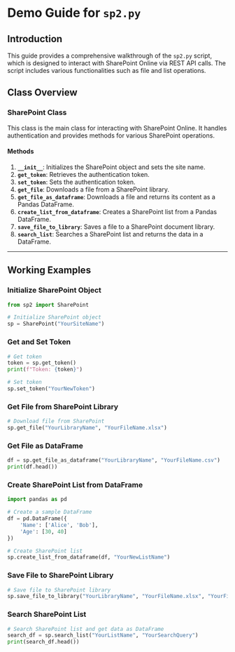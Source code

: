 # Demo Guide for `sp2.py`

## Introduction

This guide provides a comprehensive walkthrough of the `sp2.py` script, which is designed to interact with SharePoint Online via REST API calls. The script includes various functionalities such as file and list operations.

## Class Overview

### SharePoint Class

This class is the main class for interacting with SharePoint Online. It handles authentication and provides methods for various SharePoint operations.

#### Methods

1. **`__init__`**: Initializes the SharePoint object and sets the site name.
2. **`get_token`**: Retrieves the authentication token.
3. **`set_token`**: Sets the authentication token.
4. **`get_file`**: Downloads a file from a SharePoint library.
5. **`get_file_as_dataframe`**: Downloads a file and returns its content as a Pandas DataFrame.
6. **`create_list_from_dataframe`**: Creates a SharePoint list from a Pandas DataFrame.
7. **`save_file_to_library`**: Saves a file to a SharePoint document library.
8. **`search_list`**: Searches a SharePoint list and returns the data in a DataFrame.

---

## Working Examples

### Initialize SharePoint Object

```python
from sp2 import SharePoint

# Initialize SharePoint object
sp = SharePoint("YourSiteName")
```

### Get and Set Token
```python
# Get token
token = sp.get_token()
print(f"Token: {token}")

# Set token
sp.set_token("YourNewToken")
```

### Get File from SharePoint Library
```python
# Download file from SharePoint
sp.get_file("YourLibraryName", "YourFileName.xlsx")
```

### Get File as DataFrame
```python
df = sp.get_file_as_dataframe("YourLibraryName", "YourFileName.csv")
print(df.head())
```

### Create SharePoint List from DataFrame
```python
import pandas as pd

# Create a sample DataFrame
df = pd.DataFrame({
    'Name': ['Alice', 'Bob'],
    'Age': [30, 40]
})

# Create SharePoint list
sp.create_list_from_dataframe(df, "YourNewListName")
```

### Save File to SharePoint Library
```python
# Save file to SharePoint library
sp.save_file_to_library("YourLibraryName", "YourFileName.xlsx", "YourFilePath")
```

### Search SharePoint List
```python
# Search SharePoint list and get data as DataFrame
search_df = sp.search_list("YourListName", "YourSearchQuery")
print(search_df.head())
```

